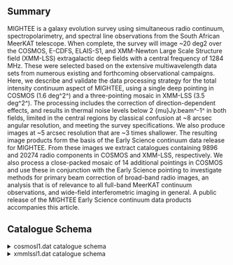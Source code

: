 ## Summary

MIGHTEE is a galaxy evolution survey using simultaneous radio continuum, spectropolarimetry, and spectral line observations from the South African MeerKAT telescope. When complete, the survey will image ~20 deg2 over the COSMOS, E-CDFS, ELAIS-S1, and XMM-Newton Large Scale Structure field (XMM-LSS) extragalactic deep fields with a central frequency of 1284 MHz. These were selected based on the extensive multiwavelength data sets from numerous existing and forthcoming observational campaigns. Here, we describe and validate the data processing strategy for the total intensity continuum aspect of MIGHTEE, using a single deep pointing in COSMOS (1.6 deg^2^) and a three-pointing mosaic in XMM-LSS (3.5 deg^2^). The processing includes the correction of direction-dependent effects, and results in thermal noise levels below 2 {mu}Jy.beam^-1^ in both fields, limited in the central regions by classical confusion at ~8 arcsec angular resolution, and meeting the survey specifications. We also produce images at ~5 arcsec resolution that are ~3 times shallower. The resulting image products form the basis of the Early Science continuum data release for MIGHTEE. From these images we extract catalogues containing 9896 and 20274 radio components in COSMOS and XMM-LSS, respectively. We also process a close-packed mosaic of 14 additional pointings in COSMOS and use these in conjunction with the Early Science pointing to investigate methods for primary beam correction of broad-band radio images, an analysis that is of relevance to all full-band MeerKAT continuum observations, and wide-field interferometric imaging in general. A public release of the MIGHTEE Early Science continuum data products accompanies this article.

## Catalogue Schema

<details>
<summary>cosmosl1.dat catalogue schema</summary>

| Bytes   | Format   | Units    | Label      | Explanations                               |
|:--------|:---------|:---------|:-----------|:-------------------------------------------|
| 1- 19   | A19      | ---      | ID         | Radio component identifier name in form    |
| 21- 29  | F9.5     | deg      | RAdeg      | Right Ascension (RA) (J2000) (G1)          |
| 31- 37  | F7.5     | deg      | e_RAdeg    | Mean 1{sigma} positional uncertainty of    |
| 39- 45  | F7.5     | deg      | DEdeg      | Declination (DEC) (J2000) (G1)             |
| 47- 53  | F7.5     | deg      | e_DEdeg    | Mean 1{sigma} positional uncertainty of    |
| 55- 63  | F9.7     | Jy       | Snu        | Integrated flux density at an given        |
| 65- 73  | F9.7     | Jy       | e_Snu      | Mean 1{sigma} uncertainty of S_{nu}_       |
| 75- 83  | F9.7     | Jy/beam  | Speak      | The peak brightness at {nu}_eff_ (S_PEAK)  |
| 85- 93  | F9.7     | Jy/beam  | e_Speak    | Mean 1{sigma} uncertainty of S_peak_       |
| 95-104  | I10      | Hz       | nueff      | Observational effective frequency          |
| 106-114 | F9.7     | Jy       | S1.4       | Integrated flux density corrected          |
| 4       | GHz      | assuming | {nu}_eff_  | values                                     |
| 116-124 | F9.7     | Jy       | e_S1.4     | Mean 1{sigma} uncertainty of S1.4          |
| 126-134 | F9.7     | Jy/beam  | Speak1.4   | The peak brightness corrected to 1.4 GHz   |
| 136-144 | F9.7     | Jy/beam  | e_Speak1.4 | Mean 1{sigma} uncertainty of Speak1.4      |
| 146-152 | F7.5     | deg      | MajAxis    | The major axis of the 2D Gaussian fitted   |
| 154-160 | F7.5     | deg      | e_MajAxis  | Mean 1{sigma} uncertainty of MajAxis       |
| 162-168 | F7.5     | deg      | MinAxis    | The minor axis of the 2D Gaussian fitted   |
| 170-176 | F7.5     | deg      | e_MinAxis  | Mean 1{sigma} uncertainty of MinAxis       |
| 178-182 | F5.1     | deg      | PA         | The position angle measured east of north  |
| 184-188 | F5.1     | deg      | e_PA       | Mean 1{sigma} uncertainty of PA (E_IM_PA)  |
| 190-196 | F7.5     | deg      | ThetaM     | The major axis of the deconvolved source   |
| 198-206 | F9.5     | deg      | e_ThetaM   | Mean 1{sigma} uncertainty of {Theta}_M_    |
| 208-214 | F7.5     | deg      | Thetam     | The minor axis of the deconvolved source   |
| 216-224 | F9.5     | deg      | e_Thetam   | Mean 1{sigma} uncertainty of {Theta}_m_    |
| 226     | I1       | ---      | Res        | Resolved flag (equal to 1) if it satisfies |
| 228-236 | F9.7     | Jy/beam  | RMSnoise   | Average background rms noise around the    |
| 238-241 | I4       | ---      | IDgauss    | A unique identifier for the Gaussian       |
| 243-246 | I4       | ---      | IDsrc      | A unique identifier for the source from    |
| 248-251 | I4       | ---      | IDisl      | A unique identifier for the island from    |
</details>

<details>
<summary>xmmlssl1.dat catalogue schema</summary>

| Bytes   | Format   | Units    | Label      | Explanations                               |
|:--------|:---------|:---------|:-----------|:-------------------------------------------|
| 1- 19   | A19      | ---      | ID         | Radio component identifier name in form    |
| 21- 28  | F8.5     | deg      | RAdeg      | Right Ascension (RA) (J2000) (G1)          |
| 30- 36  | F7.5     | deg      | e_RAdeg    | Mean 1{sigma} positional uncertainty of    |
| 38- 45  | F8.5     | deg      | DEdeg      | Declination (DEC) (J2000) (G1)             |
| 47- 53  | F7.5     | deg      | e_DEdeg    | Mean 1{sigma} positional uncertainty of    |
| 55- 63  | F9.7     | Jy       | Snu        | Integrated flux density at an given        |
| 65- 73  | F9.7     | Jy       | e_Snu      | Mean 1{sigma} uncertainty of S_{nu}_       |
| 75- 83  | F9.7     | Jy/beam  | Speak      | The peak brightness at {nu}_eff_ (S_PEAK)  |
| 85- 93  | F9.7     | Jy/beam  | e_Speak    | Mean 1{sigma} uncertainty of S_peak_       |
| 95-104  | I10      | Hz       | nueff      | Observational effective frequency          |
| 106-114 | F9.7     | Jy       | S1.4       | Integrated flux density corrected          |
| 4       | GHz      | assuming | {nu}_eff_  | values                                     |
| 116-124 | F9.7     | Jy       | e_S1.4     | Mean 1{sigma} uncertainty of S1.4          |
| 126-134 | F9.7     | Jy/beam  | Speak1.4   | The peak brightness corrected to 1.4 GHz   |
| 136-144 | F9.7     | Jy/beam  | e_Speak1.4 | Mean 1{sigma} uncertainty of Speak1.4      |
| 146-152 | F7.5     | deg      | MajAxis    | The major axis of the 2D Gaussian fitted   |
| 154-160 | F7.5     | deg      | e_MajAxis  | Mean 1{sigma} uncertainty of MajAxis       |
| 162-168 | F7.5     | deg      | MinAxis    | The minor axis of the 2D Gaussian fitted   |
| 170-176 | F7.5     | deg      | e_MinAxis  | Mean 1{sigma} uncertainty of MinAxis       |
| 178-182 | F5.1     | deg      | PA         | The position angle measured east of north  |
| 184-188 | F5.1     | deg      | e_PA       | Mean 1{sigma} uncertainty of PA (E_IM_PA)  |
| 190-196 | F7.5     | deg      | ThetaM     | The major axis of the deconvolved source   |
| 198-204 | F7.5     | deg      | e_ThetaM   | Mean 1{sigma} uncertainty of {Theta}_M_    |
| 206-212 | F7.5     | deg      | Thetam     | The minor axis of the deconvolved source   |
| 214-220 | F7.5     | deg      | e_Thetam   | Mean 1{sigma} uncertainty of {Theta}_m_    |
| 222     | I1       | ---      | Res        | Resolved flag (equal to 1) if it satisfies |
| 224-232 | F9.7     | Jy/beam  | RMSnoise   | Average background rms noise around the    |
| 234-238 | I5       | ---      | IDgauss    | A unique identifier for the Gaussian       |
| 240-244 | I5       | ---      | IDsrc      | A unique identifier for the source from    |
| 246-250 | I5       | ---      | IDisl      | A unique identifier for the island from    |
</details>
